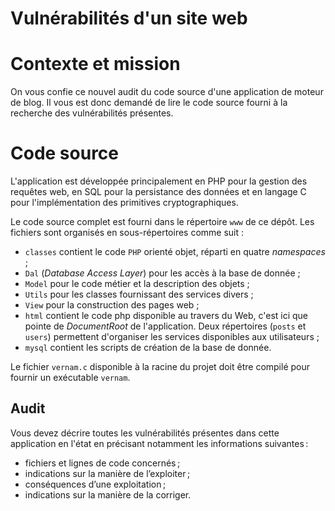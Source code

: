 # Vulnérabilités d'un site web

# Contexte et mission

On vous confie ce nouvel audit du code source d'une application de moteur de blog. Il vous est donc demandé de lire le code source fourni à la recherche des vulnérabilités présentes.

# Code source

L'application est développée principalement en PHP pour la gestion des requêtes web, en SQL pour la persistance des données et en langage C pour l'implémentation des primitives cryptographiques.

Le code source complet est fourni dans le répertoire `www` de ce dépôt. Les fichiers sont organisés en sous-répertoires comme suit :

- `classes` contient le code `PHP` orienté objet, réparti en quatre _namespaces_ ;
- `Dal` (_Database Access Layer_) pour les accès à la base de donnée ;
- `Model` pour le code métier et la description des objets ;
- `Utils` pour les classes fournissant des services divers ;
- `View` pour la construction des pages web ;
- `html` contient le code php disponible au travers du Web, c'est ici que pointe de _DocumentRoot_ de l'application. Deux répertoires (`posts` et `users`) permettent d'organiser les services disponibles aux utilisateurs ;
- `mysql` contient les scripts de création de la base de donnée.

Le fichier `vernam.c` disponible à la racine du projet doit être compilé pour fournir un exécutable `vernam`.

## Audit

Vous devez décrire toutes les vulnérabilités présentes dans cette application en l'état en précisant notamment les informations suivantes :

- fichiers et lignes de code concernés ;
- indications sur la manière de l’exploiter ;
- conséquences d’une exploitation ;
- indications sur la manière de la corriger.
